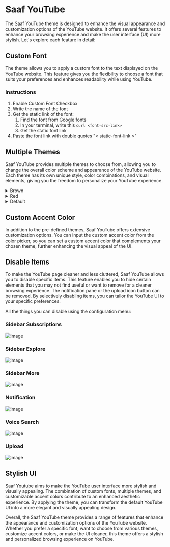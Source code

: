 # Saaf YouTube

The Saaf YouTube theme is designed to enhance the visual appearance and customization options of the YouTube website. It offers several features to enhance your browsing experience and make the user interface (UI) more stylish. Let's explore each feature in detail:

## Custom Font

The theme allows you to apply a custom font to the text displayed on the YouTube website. This feature gives you the flexibility to choose a font that suits your preferences and enhances readability while using YouTube.

### Instructions

1. Enable Custom Font Checkbox
2. Write the name of the font
3. Get the static link of the font:
   1. Find the font from Google fonts
   2. In your terminal, write this `curl <font-src-link>`
   3. Get the static font link
4. Paste the font link with double quotes "< static-font-link >"

## Multiple Themes

Saaf YouTube provides multiple themes to choose from, allowing you to change the overall color scheme and appearance of the YouTube website. Each theme has its own unique style, color combinations, and visual elements, giving you the freedom to personalize your YouTube experience.

<details>
<summary>Brown</summary>
	<h3>Light Mode<h3/>
	<img src="https://github.com/coding-manuel/Saaf-YouTube/assets/53911108/a57ea252-31dc-41fb-b126-b643b56fe09d"/>
	<h3>Dark Mode<h3/>
	<img src="https://github.com/coding-manuel/Saaf-YouTube/assets/53911108/1bcbba18-ea0f-4f62-807f-dd027a8e16f8"/>
</details>
<details>
<summary>Red</summary>
	<h3>Light Mode<h3/>
	<img src="https://github.com/coding-manuel/Saaf-YouTube/assets/53911108/99e69d41-18b3-4170-9337-a3efca638c88"/>
	<h3>Dark Mode<h3/>
	<img src="https://github.com/coding-manuel/Saaf-YouTube/assets/53911108/b72208dd-f827-4c90-947e-a301b1be06c4"/>
</details>
<details>
<summary>Default</summary>
	<h3>Light Mode<h3/>
	<img src="https://github.com/coding-manuel/Saaf-YouTube/assets/53911108/60132124-6ab9-4690-9d59-678e1826f93b"/>
	<h3>Dark Mode<h3/>
	<img src="https://github.com/coding-manuel/Saaf-YouTube/assets/53911108/97c33195-03de-44ff-aaa2-df8888f180de"/>
</details>

## Custom Accent Color

In addition to the pre-defined themes, Saaf YouTube offers extensive customization options. You can input the custom accent color from the color picker, so you can set a custom accent color that complements your chosen theme, further enhancing the visual appeal of the UI.

## Disable Items

To make the YouTube page cleaner and less cluttered, Saaf YouTube allows you to disable specific items. This feature enables you to hide certain elements that you may not find useful or want to remove for a cleaner browsing experience. The notification pane or the upload icon button can be removed. By selectively disabling items, you can tailor the YouTube UI to your specific preferences.

All the things you can disable using the configuration menu:

### Sidebar Subscriptions

![image](https://github.com/coding-manuel/Saaf-YouTube/assets/53911108/86bd54c3-1283-455a-b01c-e4d5ce58819b)

### Sidebar Explore

![image](https://github.com/coding-manuel/Saaf-YouTube/assets/53911108/794ef50a-7cfb-41a0-b75f-0b74feb63c54)

### Sidebar More

![image](https://github.com/coding-manuel/Saaf-YouTube/assets/53911108/f45dafb6-61eb-4f4d-999d-2fe9f1a4efa0)

### Notification

![image](https://github.com/coding-manuel/Saaf-YouTube/assets/53911108/15d11c5f-2a4a-4ec3-89d1-8ba885f5d305)

### Voice Search

![image](https://github.com/coding-manuel/Saaf-YouTube/assets/53911108/dde39b85-c46c-45f4-afbe-bd5d0713b16f)

### Upload

![image](https://github.com/coding-manuel/Saaf-YouTube/assets/53911108/4d7ebfe7-c1c3-434b-8cb9-344b7bfaac22)

## Stylish UI

Saaf Youtube aims to make the YouTube user interface more stylish and visually appealing. The combination of custom fonts, multiple themes, and customizable accent colors contribute to an enhanced aesthetic experience. By applying the theme, you can transform the default YouTube UI into a more elegant and visually appealing design.

Overall, the Saaf YouTube theme provides a range of features that enhance the appearance and customization options of the YouTube website. Whether you prefer a specific font, want to choose from various themes, customize accent colors, or make the UI cleaner, this theme offers a stylish and personalized browsing experience on YouTube.
